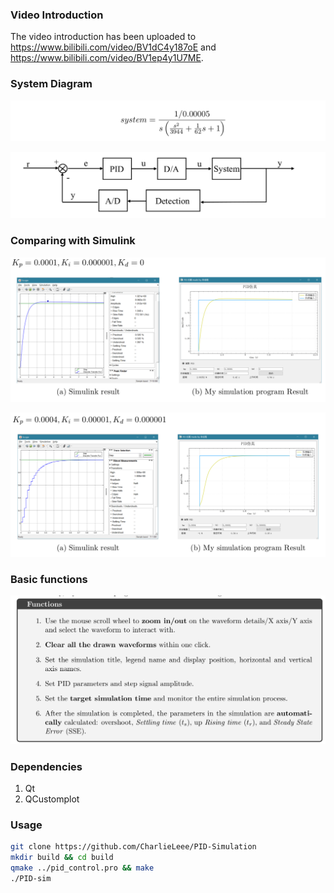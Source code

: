 ### Video Introduction

The video introduction has been uploaded to https://www.bilibili.com/video/BV1dC4y187oE
and https://www.bilibili.com/video/BV1ep4y1U7ME.

### System Diagram

![image-20200705232521929](figure/image-20200705232521929.png)

![image-20200705232542967](figure/image-20200705232542967.png)

### Comparing with Simulink

![image-20200705232635695](figure/image-20200705232635695.png)

![image-20200705232702457](figure/image-20200705232702457.png)

### Basic functions

![image-20200705232148613](figure/image-20200705232148613.png)

### Dependencies

1. Qt
2. QCustomplot



### Usage

```bash
git clone https://github.com/CharlieLeee/PID-Simulation
mkdir build && cd build
qmake ../pid_control.pro && make
./PID-sim
```

